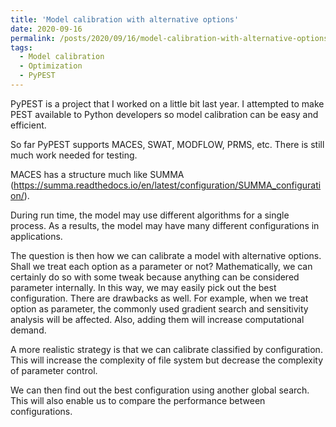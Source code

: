 ```yaml
---
title: 'Model calibration with alternative options'
date: 2020-09-16
permalink: /posts/2020/09/16/model-calibration-with-alternative-options/
tags:
  - Model calibration
  - Optimization
  - PyPEST
---
```

PyPEST is a project that I worked on a little bit last year. I attempted to make PEST available to Python developers so model calibration can be easy and efficient.

So far PyPEST supports MACES, SWAT, MODFLOW, PRMS, etc. There is still much work needed for testing.

MACES has a structure much like SUMMA (https://summa.readthedocs.io/en/latest/configuration/SUMMA_configuration/).

During run time, the model may use different algorithms for a single process. As a results, the model may have many different configurations in applications.

The question is then how we can calibrate a model with alternative options. Shall we treat each option as a parameter or not? Mathematically, we can certainly do so with some tweak because anything can be considered parameter internally. In this way, we may easily pick out the best configuration. There are drawbacks as well. For example, when we treat option as parameter, the commonly used gradient search and sensitivity analysis will be affected. Also, adding them will increase computational demand.

A more realistic strategy is that we can calibrate classified by configuration. This will increase the complexity of file system but decrease the complexity of parameter control.

We can then find out the best configuration using another global search. This will also enable us to compare the performance between configurations.